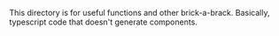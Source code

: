 This directory is for useful functions and other brick-a-brack. Basically, typescript code
that doesn't generate components.